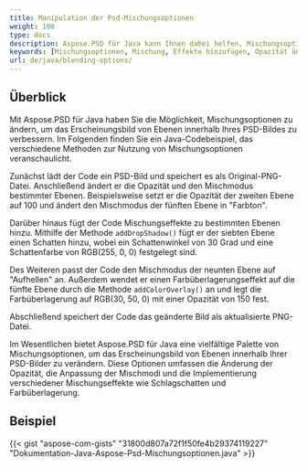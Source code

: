 ```yaml
---
title: Manipulation der Psd-Mischungsoptionen
weight: 100
type: docs
description: Aspose.PSD für Java kann Ihnen dabei helfen, Mischungsoptionen mithilfe eines einfachen Code-Snippets anzupassen.
keywords: [Mischungsoptionen, Mischung, Effekte hinzufügen, Opazität ändern, Farbe des Schattens ändern, Schatten hinzufügen, PSD-API, Java, Codebeispiel]
url: de/java/blending-options/
---
```


## **Überblick**
Mit Aspose.PSD für Java haben Sie die Möglichkeit, Mischungsoptionen zu ändern, um das Erscheinungsbild von Ebenen innerhalb Ihres PSD-Bildes zu verbessern. Im Folgenden finden Sie ein Java-Codebeispiel, das verschiedene Methoden zur Nutzung von Mischungsoptionen veranschaulicht.

Zunächst lädt der Code ein PSD-Bild und speichert es als Original-PNG-Datei. Anschließend ändert er die Opazität und den Mischmodus bestimmter Ebenen. Beispielsweise setzt er die Opazität der zweiten Ebene auf 100 und ändert den Mischmodus der fünften Ebene in "Farbton".

Darüber hinaus fügt der Code Mischungseffekte zu bestimmten Ebenen hinzu. Mithilfe der Methode `addDropShadow()` fügt er der siebten Ebene einen Schatten hinzu, wobei ein Schattenwinkel von 30 Grad und eine Schattenfarbe von RGB(255, 0, 0) festgelegt sind.

Des Weiteren passt der Code den Mischmodus der neunten Ebene auf "Aufhellen" an. Außerdem wendet er einen Farbüberlagerungseffekt auf die fünfte Ebene durch die Methode `addColorOverlay()` an und legt die Farbüberlagerung auf RGB(30, 50, 0) mit einer Opazität von 150 fest.

Abschließend speichert der Code das geänderte Bild als aktualisierte PNG-Datei.

Im Wesentlichen bietet Aspose.PSD für Java eine vielfältige Palette von Mischungsoptionen, um das Erscheinungsbild von Ebenen innerhalb Ihrer PSD-Bilder zu verändern. Diese Optionen umfassen die Änderung der Opazität, die Anpassung der Mischmodi und die Implementierung verschiedener Mischungseffekte wie Schlagschatten und Farbüberlagerung.

## **Beispiel**
{{< gist "aspose-com-gists" "31800d807a72f1f50fe4b29374119227" "Dokumentation-Java-Aspose-Psd-Mischungsoptionen.java" >}}
